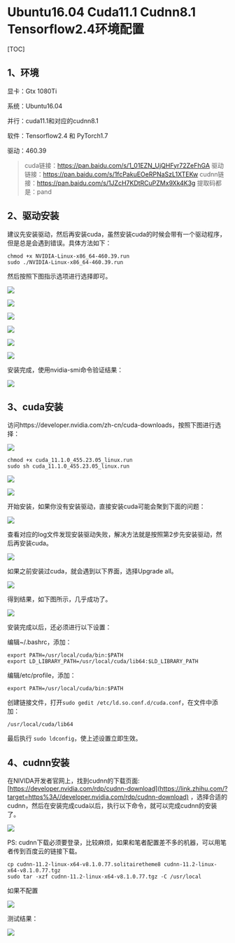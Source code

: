 # Ubuntu16.04 Cuda11.1 Cudnn8.1 Tensorflow2.4环境配置

[TOC]

## 1、环境

显卡：Gtx 1080Ti

系统：Ubuntu16.04

并行：cuda11.1和对应的cudnn8.1

软件：Tensorflow2.4 和 PyTorch1.7

驱动：460.39 

> cuda链接：https://pan.baidu.com/s/1_01EZN_UjQHFyr72ZeFhGA 
> 驱动链接：https://pan.baidu.com/s/1fcPakuEOeRPNaSzL1XTEKw 
> cudnn链接：https://pan.baidu.com/s/1JZcH7KDtRCuPZMx9Xk4K3g 
> 提取码都是：pand 

## 2、驱动安装

建议先安装驱动，然后再安装cuda，虽然安装cuda的时候会带有一个驱动程序，但是总是会遇到错误。具体方法如下：

```
chmod +x NVIDIA-Linux-x86_64-460.39.run
sudo ./NVIDIA-Linux-x86_64-460.39.run
```

然后按照下图指示选项进行选择即可。

![](https://img-blog.csdnimg.cn/20210215232504880.png?x-oss-process=image/watermark,type_ZmFuZ3poZW5naGVpdGk,shadow_10,text_aHR0cHM6Ly9ibG9nLmNzZG4ubmV0L0REX1BQX0pK,size_16,color_FFFFFF,t_70)



![](https://img-blog.csdnimg.cn/20210215232539668.png?x-oss-process=image/watermark,type_ZmFuZ3poZW5naGVpdGk,shadow_10,text_aHR0cHM6Ly9ibG9nLmNzZG4ubmV0L0REX1BQX0pK,size_16,color_FFFFFF,t_70)



![](https://img-blog.csdnimg.cn/2021021523265158.png?x-oss-process=image/watermark,type_ZmFuZ3poZW5naGVpdGk,shadow_10,text_aHR0cHM6Ly9ibG9nLmNzZG4ubmV0L0REX1BQX0pK,size_16,color_FFFFFF,t_70)



![](https://img-blog.csdnimg.cn/20210215232759524.png?x-oss-process=image/watermark,type_ZmFuZ3poZW5naGVpdGk,shadow_10,text_aHR0cHM6Ly9ibG9nLmNzZG4ubmV0L0REX1BQX0pK,size_16,color_FFFFFF,t_70)



![](https://img-blog.csdnimg.cn/20210215232837474.png?x-oss-process=image/watermark,type_ZmFuZ3poZW5naGVpdGk,shadow_10,text_aHR0cHM6Ly9ibG9nLmNzZG4ubmV0L0REX1BQX0pK,size_16,color_FFFFFF,t_70)



![](https://img-blog.csdnimg.cn/20210215232904696.png?x-oss-process=image/watermark,type_ZmFuZ3poZW5naGVpdGk,shadow_10,text_aHR0cHM6Ly9ibG9nLmNzZG4ubmV0L0REX1BQX0pK,size_16,color_FFFFFF,t_70)

安装完成，使用nvidia-smi命令验证结果：

![](https://img-blog.csdnimg.cn/20210215232943423.png?x-oss-process=image/watermark,type_ZmFuZ3poZW5naGVpdGk,shadow_10,text_aHR0cHM6Ly9ibG9nLmNzZG4ubmV0L0REX1BQX0pK,size_6,color_FFFFFF,t_70)



## 3、cuda安装

访问https://developer.nvidia.com/zh-cn/cuda-downloads，按照下图进行选择：

![](https://img-blog.csdnimg.cn/20210216090407460.png?x-oss-process=image/watermark,type_ZmFuZ3poZW5naGVpdGk,shadow_10,text_aHR0cHM6Ly9ibG9nLmNzZG4ubmV0L0REX1BQX0pK,size_16,color_FFFFFF,t_70)

```
chmod +x cuda_11.1.0_455.23.05_linux.run
sudo sh cuda_11.1.0_455.23.05_linux.run
```

![](https://img-blog.csdnimg.cn/20210215231914498.png?x-oss-process=image/watermark,type_ZmFuZ3poZW5naGVpdGk,shadow_10,text_aHR0cHM6Ly9ibG9nLmNzZG4ubmV0L0REX1BQX0pK,size_6,color_FFFFFF,t_70)



![](https://img-blog.csdnimg.cn/20210215231952559.png?x-oss-process=image/watermark,type_ZmFuZ3poZW5naGVpdGk,shadow_10,text_aHR0cHM6Ly9ibG9nLmNzZG4ubmV0L0REX1BQX0pK,size_6,color_FFFFFF,t_70)

开始安装，如果你没有安装驱动，直接安装cuda可能会聚到下面的问题：

![](https://img-blog.csdnimg.cn/2021021523220358.png)

查看对应的log文件发现安装驱动失败，解决方法就是按照第2步先安装驱动，然后再安装cuda。

![](https://img-blog.csdnimg.cn/20210215232252459.png?x-oss-process=image/watermark,type_ZmFuZ3poZW5naGVpdGk,shadow_10,text_aHR0cHM6Ly9ibG9nLmNzZG4ubmV0L0REX1BQX0pK,size_16,color_FFFFFF,t_70)

如果之前安装过cuda，就会遇到以下界面，选择Upgrade all。

![](https://img-blog.csdnimg.cn/20210215233434672.png?x-oss-process=image/watermark,type_ZmFuZ3poZW5naGVpdGk,shadow_10,text_aHR0cHM6Ly9ibG9nLmNzZG4ubmV0L0REX1BQX0pK,size_16,color_FFFFFF,t_70)

得到结果，如下图所示，几乎成功了。

![](https://img-blog.csdnimg.cn/20210215233616193.png?x-oss-process=image/watermark,type_ZmFuZ3poZW5naGVpdGk,shadow_10,text_aHR0cHM6Ly9ibG9nLmNzZG4ubmV0L0REX1BQX0pK,size_16,color_FFFFFF,t_70)

安装完成以后，还必须进行以下设置：

编辑~/.bashrc，添加：

```
export PATH=/usr/local/cuda/bin:$PATH
export LD_LIBRARY_PATH=/usr/local/cuda/lib64:$LD_LIBRARY_PATH
```

编辑/etc/profile，添加：

```
export PATH=/usr/local/cuda/bin:$PATH
```

创建链接文件，打开`sudo gedit /etc/ld.so.conf.d/cuda.conf`，在文件中添加：

```
/usr/local/cuda/lib64
```

最后执行 `sudo ldconfig`，使上述设置立即生效。

## 4、cudnn安装

在NIVIDA开发者官网上，找到cudnn的下载页面: [https://developer.nvidia.com/rdp/cudnn-download](https://link.zhihu.com/?target=https%3A//developer.nvidia.com/rdp/cudnn-download) ，选择合适的cudnn，然后在安装完成cuda以后，执行以下命令，就可以完成cudnn的安装了。

![](https://img-blog.csdnimg.cn/20210216090911220.png?x-oss-process=image/watermark,type_ZmFuZ3poZW5naGVpdGk,shadow_10,text_aHR0cHM6Ly9ibG9nLmNzZG4ubmV0L0REX1BQX0pK,size_16,color_FFFFFF,t_70)

PS: cudnn下载必须要登录，比较麻烦，如果和笔者配置差不多的机器，可以用笔者传到百度云的链接下载。

```
cp cudnn-11.2-linux-x64-v8.1.0.77.solitairetheme8 cudnn-11.2-linux-x64-v8.1.0.77.tgz
sudo tar -xzf cudnn-11.2-linux-x64-v8.1.0.77.tgz -C /usr/local
```








如果不配置

![](https://img-blog.csdnimg.cn/20210216000026334.png)



测试结果：

![](https://img-blog.csdnimg.cn/20210216074516711.png)












